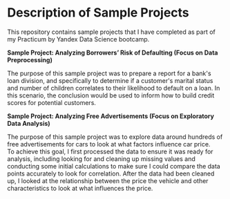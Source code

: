 # Description of Sample Projects
This repository contains sample projects that I have completed as part of my Practicum by Yandex Data Science bootcamp.  

**Sample Project: Analyzing Borrowers’ Risk of Defaulting (Focus on Data Preprocessing)** 

The purpose of this sample project was to prepare a report for a bank's loan division, and specifically to determine if a customer's marital status and number of children correlates to their likelihood to default on a loan. In this scenario, the conclusion would be used to inform how to build credit scores for potential customers.

**Sample Project: Analyzing Free Advertisements (Focus on Exploratory Data Analysis)**

The purpose of this sample project was to explore data around hundreds of free advertisements for cars to look at what factors influence car price.  
To achieve this goal, I first processed the data to ensure it was ready for analysis, including looking for and cleaning up missing values and conducting some initial calculations to make sure I could compare the data points accurately to look for correlation. After the data had been cleaned up, I looked at the relationship between the price the vehicle and other characteristics to look at what influences the price.
